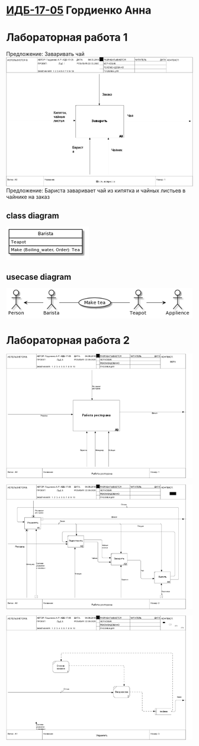 # [ИДБ-17-05](https://github.com/stankin/design-part-1/wiki/list-id..) Гордиенко Анна

# Лабораторная работа 1

Предложение: Заваривать чай
![none](https://github.com/Beautiful-Bird/Beautiful-Bird.github.io/blob/master/Lab1/model.png)
Предложение: Бариста заваривает чай из кипятка и чайных листьев в чайнике на заказ

## class diagram
![none](https://github.com/Beautiful-Bird/Beautiful-Bird.github.io/blob/master/Lab1/image%201.png)

## usecase diagram
![none](https://github.com/Beautiful-Bird/Beautiful-Bird.github.io/blob/master/Lab1/image%202.png)

# Лабораторная работа 2

![none](https://github.com/Beautiful-Bird/Beautiful-Bird.github.io/blob/master/Lab2/01_A0.png)

![none](https://github.com/Beautiful-Bird/Beautiful-Bird.github.io/blob/master/Lab2/02_A0.png)

![none](https://github.com/Beautiful-Bird/Beautiful-Bird.github.io/blob/master/Lab2/03_A1.png)
